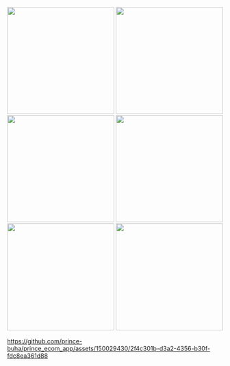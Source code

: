
<img src="https://github.com/prince-buha/prince_ecom_app/assets/150029430/7e60a03a-9647-4592-a0c2-45bf0f6cd6ad" width="250">
<img src="https://github.com/prince-buha/prince_ecom_app/assets/150029430/0957fad6-503d-4b06-9182-e1a2cca00860" width="250">
<img src="https://github.com/prince-buha/prince_ecom_app/assets/150029430/ae793a19-c07f-4a62-bc60-81a383eb7286" width="250">
<img src="https://github.com/prince-buha/prince_ecom_app/assets/150029430/d7298472-067d-44f5-917f-3646918f5f50" width="250">
<img src="https://github.com/prince-buha/prince_ecom_app/assets/150029430/6237a461-1c67-43a0-9042-5105c9d2a11d" width="250">
<img src="https://github.com/prince-buha/prince_ecom_app/assets/150029430/a2fe97bc-46a9-4bd5-8251-18ae75a49820" width="250">



https://github.com/prince-buha/prince_ecom_app/assets/150029430/2f4c301b-d3a2-4356-b30f-fdc8ea361d88


